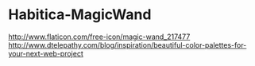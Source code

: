 # Habitica-MagicWand

http://www.flaticon.com/free-icon/magic-wand_217477
http://www.dtelepathy.com/blog/inspiration/beautiful-color-palettes-for-your-next-web-project
